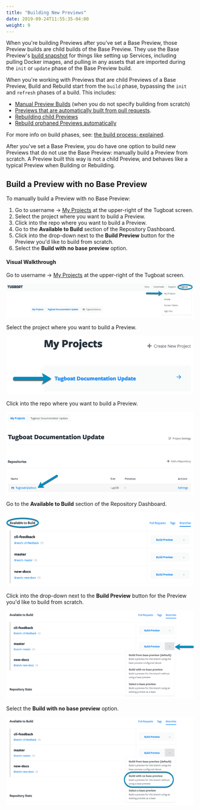 ```yaml
---
title: "Building New Previews"
date: 2019-09-24T11:55:35-04:00
weight: 9
---
```


When you're building Previews after you've set a Base Preview, those Preview
builds are child builds of the Base Preview. They use the Base Preview's
[build snapshot](../../preview-deep-dive/how-previews-work/#the-build-snapshot)
for things like setting up Services, including pulling Docker images, and
pulling in any assets that are imported during the `init` or `update` phase of
the Base Preview build.

When you're working with Previews that are child Previews of a Base Preview,
Build and Rebuild start from the `build` phase, bypassing the `init` and
`refresh` phases of a build. This includes:

- [Manual Preview Builds](../../administer-previews/build-previews/#manually-build-a-preview)
  (when you do not specify building from scratch)
- [Previews that are automatically built from pull requests](../../automate-previews/auto-generate).
- [Rebuilding child Previews](../../administer-previews/change-or-update-previews/#rebuild-previews)
- [Rebuild orphaned Previews automatically](../../../setting-up-tugboat/select-repo-settings/#rebuild-orphaned-previews-automatically)

For more info on build phases, see:
[the build process: explained](../../preview-deep-dive/how-previews-work/#the-build-process-explained).

After you've set a Base Preview, you do have one option to build new Previews
that do not use the Base Preview: manually build a Preview from scratch. A
Preview built this way is not a child Preview, and behaves like a typical
Preview when Building or Rebuilding.

## Build a Preview with no Base Preview

To manually build a Preview with no Base Preview:

1. Go to username -> [My Projects](https://dashboard.tugboat.qa/projects) at the
   upper-right of the Tugboat screen.
2. Select the project where you want to build a Preview.
3. Click into the repo where you want to build a Preview.
4. Go to the **Available to Build** section of the Repository Dashboard.
5. Click into the drop-down next to the **Build Preview** button for the Preview
   you'd like to build from scratch.
6. Select the **Build with no base preview** option.

#### Visual Walkthrough

Go to username -> [My Projects](https://dashboard.tugboat.qa/projects) at the
upper-right of the Tugboat screen.

![Go to username -> My Projects](/_images/go-to-user-my-projects.png)

Select the project where you want to build a Preview.

![Select the project](/_images/select-a-project.png)

Click into the repo where you want to build a Preview.

![Click into Tugboat repository](/_images/click-into-tugboat-repository.png)

Go to the **Available to Build** section of the Repository Dashboard.

![Scroll to Available to Build](/_images/scroll-to-available-to-build.png)

Click into the drop-down next to the **Build Preview** button for the Preview
you'd like to build from scratch.

![Go to the Build Preview drop-down menu](/_images/go-to-build-preview-drop-down.png)

Select the **Build with no base preview** option.

![Select Build with no base preview](/_images/select-build-with-no-base-preview.png)
